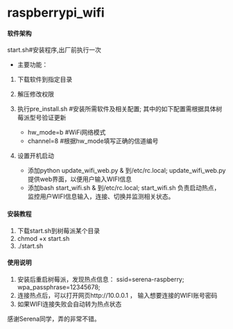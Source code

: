 # raspberrypi_wifi

#### 软件架构
start.sh#安装程序,出厂前执行一次
- 主要功能：
 1. 下载软件到指定目录
 2. 解压修改权限
 3. 执行pre_install.sh #安装所需软件及相关配置;
    其中的如下配置需根据具体树莓派型号验证更新
    - hw_mode=b #WiFi网络模式
    - channel=8 #根据hw_mode填写正确的信道编号

 4. 设置开机启动
    - 添加python update_wifi_web.py & 到/etc/rc.local;
      update_wifi_web.py 提供web界面，以便用户输入WIFI信息
    - 添加bash start_wifi.sh & 到/etc/rc.local;
      start_wifi.sh 负责启动热点，监控用户WIFI信息输入，连接、切换并监测相关状态。

#### 安装教程

1.  下载start.sh到树莓派某个目录
2.  chmod +x start.sh
3.  ./start.sh

#### 使用说明
1. 安装后重启树莓派，发现热点信息：
   ssid=serena-raspberry;
   wpa_passphrase=12345678;
2. 连接热点后，可以打开网页http://10.0.0.1 ，
   输入想要连接的WIFI账号密码
3. 如果WIFI连接失败会自动转为热点状态




感谢Serena同学，弄的非常不错。

